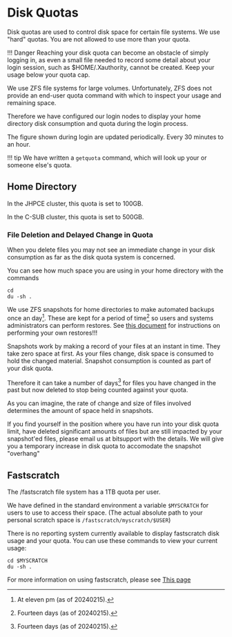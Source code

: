 # Disk Quotas

Disk quotas are used to control disk space for certain file systems. We use "hard" quotas. You are not allowed to use more than your quota.  

!!! Danger
    Reaching your disk quota can become an obstacle of simply logging in, as even a small file needed to record some detail about your login session, such as $HOME/.Xauthority, cannot be created. Keep your usage below your quota cap.

We use ZFS file systems for large volumes. Unfortunately, ZFS does not provide an end-user quota command with which to inspect your usage and remaining space.

Therefore we have configured our login nodes to display your home directory disk consumption and quota during the login process.

The figure shown during login are updated periodically. Every 30 minutes to an hour.

!!! tip
    We have written a `getquota` command, which will look up your or someone else's quota.

## Home Directory

In the JHPCE cluster, this quota is set to 100GB.

In the C-SUB cluster, this quota is set to 500GB.


### File Deletion and Delayed Change in Quota

When you delete files you may not see an immediate change in your disk consumption as far as the disk quota system is concerned.

You can see how much space you are using in your home directory with the commands

```Shell linenums="0"
cd
du -sh .
```

We use ZFS snapshots for home directories to make automated backups once an day[^1]. These are kept for a period of time[^2] so users and systems administrators can perform restores. See [this document](backups-restores.md) for instructions on performing your own restores!!!

[^1]: At eleven pm (as of 20240215).
[^2]: Fourteen days (as of 20240215).

Snapshots work by making a record of your files at an instant in time.  They take zero space at first. As your files change, disk space is consumed to hold the changed material. Snapshot consumption is counted as part of your disk quota.

Therefore it can take a number of days[^2] for files you have changed in the past but now deleted to stop being counted against your quota.

As you can imagine, the rate of change and size of files involved determines the amount of space held in snapshots.

If you find yourself in the position where you have run into your disk quota limit, have deleted significant amounts of files but are still impacted by your snapshot'ed files, please email us at bitsupport with the details. We will give you a temporary increase in disk quota to accomodate the snapshot "overhang"


## Fastscratch

The /fastscratch file system has a 1TB quota per user.

We have defined in the standard environment a variable `$MYSCRATCH` for users to use to access their space. (The actual absolute path to your personal scratch space is `/fastscratch/myscratch/$USER`)

There is no reporting system currently available to display fastscratch disk usage and your quota. You can use these commands to view your current usage:

```Shell linenums="0"
cd $MYSCRATCH
du -sh .
```
For more information on using fastscratch, please see [This page](fastscratch.md)

